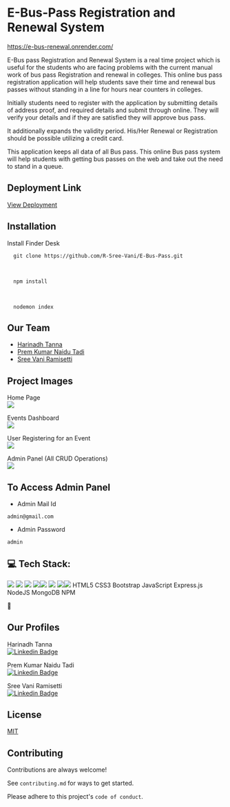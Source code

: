 # E-Bus-Pass Registration and Renewal System
https://e-bus-renewal.onrender.com/
 
E-Bus pass Registration and Renewal System is a real time project which is useful for the students who are facing problems with the current manual work of bus pass Registration and renewal in colleges. This online bus pass registration application will help students save their time and renewal bus passes without standing in a line for hours near counters in colleges. 

Initially students need to register with the application by submitting details of address proof, and required details and submit through online. They will verify your details and if they are satisfied they will approve bus pass.

It additionally expands the validity period. His/Her Renewal or Registration should be possible utilizing a credit card.

This application keeps all data of all Bus pass. This online Bus pass system will help students with getting bus passes on the web and take out the need to stand in a queue.

<h2>Deployment Link</h2>
<a href="https://e-bus-renewal.onrender.com/">View Deployment</a>

<h2>Installation</h2>
Install Finder Desk

      git clone https://github.com/R-Sree-Vani/E-Bus-Pass.git
      
  <br>
  
  
      npm install
      
  <br>
      
  
      nodemon index
<h2>Our Team</h2>
<ul><li><a href="https://github.com/harinadh76">Harinadh Tanna</a></li>
 <li><a href="https://github.com/Prempk29">Prem Kumar Naidu Tadi</a></li>
 <li><a href="https://github.com/R-Sree-Vani">Sree Vani Ramisetti</a></li>
 </ul>
<h2>Project Images</h2>
Home Page<br>
<img src="https://user-images.githubusercontent.com/92932442/238015581-674959aa-a7a2-4516-8606-dac5aef27665.png"><br>


Events Dashboard<br>
<img src="https://user-images.githubusercontent.com/92932442/238015607-0c722e6b-66a8-4f0a-b7c4-813164bc6ee8.png"><br>

User Registering for an Event<br>
<img src="https://user-images.githubusercontent.com/92932442/238015626-701d4b90-ab8e-4bf7-b36d-b80f8689e918.png"><br>

Admin Panel (All CRUD Operations)<br>
<img src="https://user-images.githubusercontent.com/92932442/238015645-3c1c5d11-ba7e-4127-82bb-78bccdbeb3d0.png"><br>

<h2>To Access Admin Panel</h2>
<ul><li>Admin Mail Id</li></ul>


    admin@gmail.com
<ul><li>Admin Password</li></ul>


    admin
<h2>💻 Tech Stack:</h2>
<img src = "https://img.shields.io/badge/-HTML5-E34F26?style=flat&logo=html5&logoColor=white"> <img src = "https://img.shields.io/badge/-CSS3-1572B6?style=flat&logo=css3&logoColor=white">
<img src="https://img.shields.io/badge/-Bootstrap-563D7C?style=flat&logo=bootstrap&logoColor=white">
<img src="https://img.shields.io/badge/-JavaScript-eed718?style=flat&logo=javascript&logoColor=ffffff"><img src="https://img.shields.io/badge/-Express.js-787878?style=flat">
<img src="https://img.shields.io/badge/-Node.js-3C873A?style=flat&logo=Node.js&logoColor=white">
<img src="https://img.shields.io/badge/-MongoDB-4DB33D?style=flat&logo=mongodb&logoColor=FFFFFF"><img src="https://camo.githubusercontent.com/b47580b7e8e0b4ce9bb718070140318f72d316a0c88e0dd53a5ac4b0bdfc755e/68747470733a2f2f696d672e736869656c64732e696f2f62616467652f4e504d2d2532333030303030302e7376673f7374796c653d666f722d7468652d6261646765266c6f676f3d6e706d266c6f676f436f6c6f723d7768697465">
HTML5 CSS3 Bootstrap JavaScript Express.js NodeJS MongoDB NPM 

🔗 <h2>Our Profiles</h2>
Harinadh Tanna<br>
[![Linkedin Badge](https://img.shields.io/badge/-LinkedIn-blue?style=flat&logo=Linkedin&logoColor=white&link=https://www.linkedin.com/in/harinadh-tanna-45b392211/)](https://www.linkedin.com/in/harinadh-tanna-45b392211/)
<br>


Prem Kumar Naidu Tadi<br>
[![Linkedin Badge](https://img.shields.io/badge/-LinkedIn-blue?style=flat&logo=Linkedin&logoColor=white&link=https://www.linkedin.com/in/prem-kumar-naidu-tadi-b47179237/)](https://www.linkedin.com/in/prem-kumar-naidu-tadi-b47179237/)
<br>


Sree Vani Ramisetti<br>
[![Linkedin Badge](https://img.shields.io/badge/-LinkedIn-blue?style=flat&logo=Linkedin&logoColor=white&link=https://www.linkedin.com/in/sree-vani-ramisetti-7b0579208/)](https://www.linkedin.com/in/sree-vani-ramisetti-7b0579208/)


<h2>License</h2>
<a href="https://choosealicense.com/licenses/mit/">MIT</a>

<h2>Contributing</h2>
Contributions are always welcome!

See `contributing.md` for ways to get started.

Please adhere to this project's `code of conduct`.
